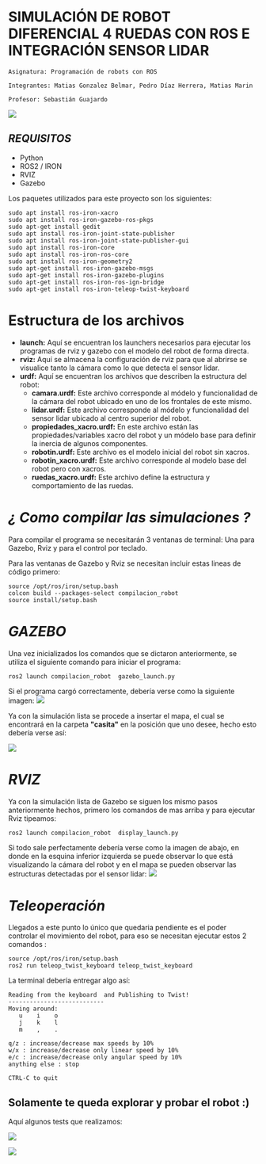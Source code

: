 # SIMULACIÓN DE ROBOT DIFERENCIAL 4 RUEDAS CON ROS E INTEGRACIÓN SENSOR LIDAR
```
Asignatura: Programación de robots con ROS

Integrantes: Matias Gonzalez Belmar, Pedro Díaz Herrera, Matias Marin

Profesor: Sebastián Guajardo
```

![](https://github.com/Matias3am/robot_diferencial-ROS/blob/main/proyecto2_ros/compilacion_robot/Imagenes/Imagenes/Captura%20desde%202024-07-15%2018-43-10.png)

## _**REQUISITOS**_ 
* Python
* ROS2 / IRON
* RVIZ
* Gazebo 

Los paquetes utilizados para este proyecto son los siguientes: 
```
sudo apt install ros-iron-xacro
sudo apt install ros-iron-gazebo-ros-pkgs
sudo apt-get install gedit
sudo apt install ros-iron-joint-state-publisher
sudo apt install ros-iron-joint-state-publisher-gui
sudo apt install ros-iron-core
sudo apt install ros-iron-ros-core
sudo apt install ros-iron-geometry2
sudo apt-get install ros-iron-gazebo-msgs
sudo apt-get install ros-iron-gazebo-plugins
sudo apt-get install ros-iron-ros-ign-bridge
sudo apt-get install ros-iron-teleop-twist-keyboard
```

# Estructura de los archivos

* **launch:** Aquí se encuentran los launchers necesarios para ejecutar los programas de rviz y gazebo con el modelo del robot de forma directa.
* **rviz:** Aquí se almacena la configuración de rviz para que al abrirse se visualice tanto la cámara como lo que detecta el sensor lidar.
* **urdf:** Aquí se encuentran los archivos que describen la estructura del robot:
  * **camara.urdf:** Este archivo corresponde al módelo y funcionalidad de la cámara del robot ubicado en uno de los frontales de este mismo.
  * **lidar.urdf:** Este archivo corresponde al módelo y funcionalidad del sensor lidar ubicado al centro superior del robot.
  * **propiedades_xacro.urdf:** En este archivo están las propiedades/variables xacro del robot y un módelo base para definir la inercia de algunos componentes.
  * **robotin.urdf:** Este archivo es el modelo inicial del robot sin xacros.
  * **robotin_xacro.urdf:** Este archivo corresponde al modelo base del robot pero con xacros.
  * **ruedas_xacro.urdf:** Este archivo define la estructura y comportamiento de las ruedas.

# _**¿ Como compilar las simulaciones ?**_ 
Para compilar el programa se necesitarán 3 ventanas de terminal: Una para Gazebo, Rviz y para el control por teclado. 

Para las ventanas de Gazebo y Rviz se necesitan incluir estas lineas de código primero: 
```
source /opt/ros/iron/setup.bash
colcon build --packages-select compilacion_robot
source install/setup.bash
```

# _**GAZEBO**_
Una vez inicializados los comandos que se dictaron anteriormente, se utiliza el siguiente comando para iniciar el programa: 
```
ros2 launch compilacion_robot  gazebo_launch.py
```
Si el programa cargó correctamente, debería verse como la siguiente imagen:
![](https://github.com/Matias3am/robot_diferencial-ROS/blob/main/proyecto2_ros/compilacion_robot/Imagenes/Imagenes/Captura%20desde%202024-07-15%2018-41-11.png)

Ya con la simulación lista se procede a insertar el mapa, el cual se encontrará en la carpeta **"casita"** en la posición que uno desee, hecho esto debería verse así:

![](https://github.com/Matias3am/robot_diferencial-ROS/blob/main/proyecto2_ros/compilacion_robot/Imagenes/Imagenes/Captura%20desde%202024-07-15%2018-45-01.png)

# _**RVIZ**_
Ya con la simulación lista de Gazebo se siguen los mismo pasos anteriormente hechos, primero los comandos de mas arriba y para ejecutar Rviz tipeamos: 
```
ros2 launch compilacion_robot  display_launch.py
```
Si todo sale perfectamente debería verse como la imagen de abajo, en donde en la esquina inferior izquierda se puede observar lo que está visualizando la cámara del robot
y en el mapa se pueden observar las estructuras detectadas por el sensor lidar:
![](https://github.com/Matias3am/robot_diferencial-ROS/blob/main/proyecto2_ros/compilacion_robot/Imagenes/Imagenes/Captura%20desde%202024-07-15%2018-45-21.png)

# **_Teleoperación_**
Llegados a este punto lo único que quedaria pendiente es el poder controlar el movimiento del robot, para eso se necesitan ejecutar estos 2 comandos : 
```
source /opt/ros/iron/setup.bash
ros2 run teleop_twist_keyboard teleop_twist_keyboard
```
La terminal debería entregar algo así: 
```
Reading from the keyboard  and Publishing to Twist!
---------------------------
Moving around:
   u    i    o
   j    k    l
   m    ,    .

q/z : increase/decrease max speeds by 10%
w/x : increase/decrease only linear speed by 10%
e/c : increase/decrease only angular speed by 10%
anything else : stop

CTRL-C to quit
```

## Solamente te queda explorar y probar el robot :)  

Aquí algunos tests que realizamos:

![](https://github.com/Matias3am/robot_diferencial-ROS/blob/main/proyecto2_ros/compilacion_robot/Imagenes/Imagenes/Captura%20desde%202024-07-15%2018-41-50.png)

![](https://github.com/Matias3am/robot_diferencial-ROS/blob/main/proyecto2_ros/compilacion_robot/Imagenes/Imagenes/Captura%20desde%202024-07-15%2018-43-47.png)
